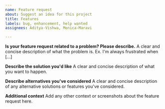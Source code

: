```yaml
---
name: Feature request
about: Suggest an idea for this project
title: Features
labels: bug, enhancement, help wanted
assignees: Aditya-Vishwa, Monica-Maravi

---
```


**Is your feature request related to a problem? Please describe.**
A clear and concise description of what the problem is. Ex. I'm always frustrated when [...]

**Describe the solution you'd like**
A clear and concise description of what you want to happen.

**Describe alternatives you've considered**
A clear and concise description of any alternative solutions or features you've considered.

**Additional context**
Add any other context or screenshots about the feature request here.
